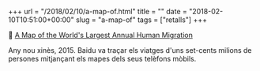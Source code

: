 +++
url = "/2018/02/10/a-map-of.html"
title = ""
date = "2018-02-10T10:51:00+00:00"
slug = "a-map-of"
tags = ["retalls"]
+++

📎 [A Map of the World's Largest Annual Human Migration](https://gizmodo.com/the-worlds-largest-annual-human-migration-as-tracked-by-1686619796)

Any nou xinès, 2015. Baidu va traçar els viatges d'uns set-cents milions de persones mitjançant els mapes dels seus telèfons mòbils.
